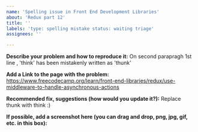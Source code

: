 ```yaml
---
name: 'Spelling issue in Front End Development Libraries'
about: 'Redux part 12'
title: ''
labels: 'type: spelling mistake status: waiting triage'
assignees: ''

---
```


<!--
NOTE: If you want to become an author on freeCodeCamp, you can find everything here: https://www.freecodecamp.org/news/developer-news-style-guide/
-->

**Describe your problem and how to reproduce it:**
On second parapragh 1st line , 'think' has been mistakenly written as 'thunk'


**Add a Link to the page with the problem:**
https://www.freecodecamp.org/learn/front-end-libraries/redux/use-middleware-to-handle-asynchronous-actions

**Recommended fix, suggestions (how would you update it?):**
Replace thunk with think :)


**If possible, add a screenshot here (you can drag and drop, png, jpg, gif, etc. in this box):**

